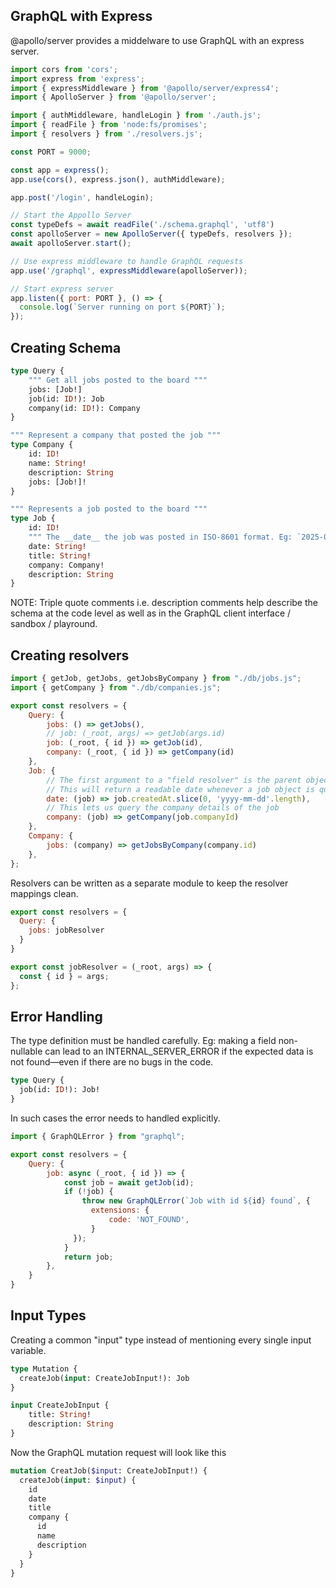 ## GraphQL with Express

@apollo/server provides a middelware to use GraphQL with an express server.

```javascript
import cors from 'cors';
import express from 'express';
import { expressMiddleware } from '@apollo/server/express4';
import { ApolloServer } from '@apollo/server';

import { authMiddleware, handleLogin } from './auth.js';
import { readFile } from 'node:fs/promises';
import { resolvers } from './resolvers.js';

const PORT = 9000;

const app = express();
app.use(cors(), express.json(), authMiddleware);

app.post('/login', handleLogin);

// Start the Appollo Server
const typeDefs = await readFile('./schema.graphql', 'utf8')
const apolloServer = new ApolloServer({ typeDefs, resolvers });
await apolloServer.start();

// Use express middleware to handle GraphQL requests
app.use('/graphql', expressMiddleware(apolloServer));

// Start express server
app.listen({ port: PORT }, () => {
  console.log(`Server running on port ${PORT}`);
});
```

## Creating Schema

```graphql
type Query {
    """ Get all jobs posted to the board """
    jobs: [Job!]
    job(id: ID!): Job
    company(id: ID!): Company
}

""" Represent a company that posted the job """
type Company {
    id: ID!
    name: String!
    description: String
    jobs: [Job!]!
}

""" Represents a job posted to the board """
type Job {
    id: ID!
    """ The __date__ the job was posted in ISO-8601 format. Eg: `2025-05-23` """
    date: String!
    title: String!
    company: Company!
    description: String
}
```

NOTE: Triple quote comments i.e. description comments help describe the schema at the code level as well as in the GraphQL client interface / sandbox / playround.

## Creating resolvers

```javascript
import { getJob, getJobs, getJobsByCompany } from "./db/jobs.js";
import { getCompany } from "./db/companies.js";

export const resolvers = {
    Query: {
        jobs: () => getJobs(),
        // job: (_root, args) => getJob(args.id)
        job: (_root, { id }) => getJob(id),
        company: (_root, { id }) => getCompany(id)
    },
    Job: {
        // The first argument to a "field resolver" is the parent object
        // This will return a readable date whenever a job object is queried
        date: (job) => job.createdAt.slice(0, 'yyyy-mm-dd'.length),
        // This lets us query the company details of the job
        company: (job) => getCompany(job.companyId)
    },
    Company: {
        jobs: (company) => getJobsByCompany(company.id)
    },
};
```

Resolvers can be written as a separate module to keep the resolver mappings clean.

```javascript
export const resolvers = {
  Query: {
    jobs: jobResolver
  }
}

export const jobResolver = (_root, args) => {
  const { id } = args;
};
```

## Error Handling

The type definition must be handled carefully. Eg: making a field non-nullable can lead to an INTERNAL_SERVER_ERROR if the expected data is not found—even if there are no bugs in the code.

```graphql
type Query {
  job(id: ID!): Job!
}
```

In such cases the error needs to handled explicitly.

```javascript
import { GraphQLError } from "graphql";

export const resolvers = {
    Query: {
        job: async (_root, { id }) => {
            const job = await getJob(id);
            if (!job) {
                throw new GraphQLError(`Job with id ${id} found`, {
                  extensions: {
                      code: 'NOT_FOUND',
                  }
              });
            }
            return job;
        },
    }
}
```

## Input Types

Creating a common "input" type instead of mentioning every single input variable.

```graphql
type Mutation {
  createJob(input: CreateJobInput!): Job
}

input CreateJobInput {
    title: String!
    description: String
}
```

Now the GraphQL mutation request will look like this

```graphql
mutation CreatJob($input: CreateJobInput!) {
  createJob(input: $input) {
    id
    date
    title
    company {
      id
      name
      description
    }
  }
}
```